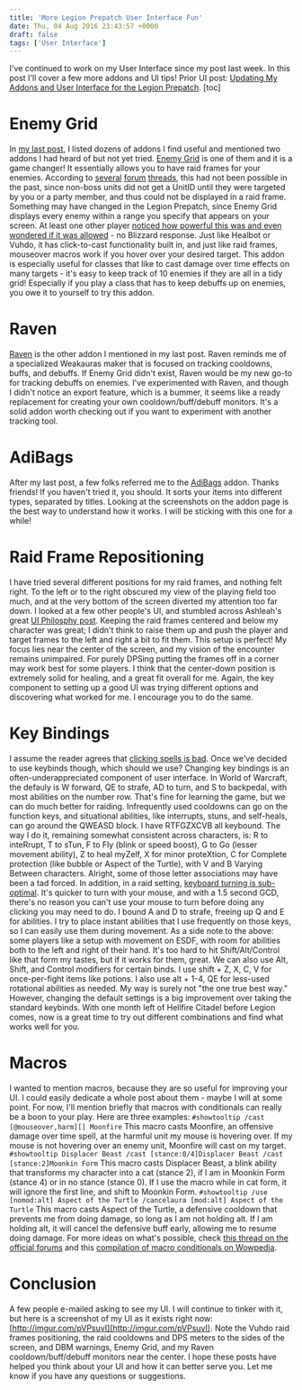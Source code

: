 ```yaml
---
title: 'More Legion Prepatch User Interface Fun'
date: Thu, 04 Aug 2016 23:43:57 +0000
draft: false
tags: ['User Interface']
---
```


I've continued to work on my User Interface since my post last week. In this post I'll cover a few more addons and UI tips! Prior UI post: [Updating My Addons and User Interface for the Legion Prepatch](http://raidadvice.com/updating-my-addons-and-user-interface-for-the-legion-prepatch/). \[toc\]

Enemy Grid
==========

In [my last post](http://raidadvice.com/updating-my-addons-and-user-interface-for-the-legion-prepatch/), I listed dozens of addons I find useful and mentioned two addons I had heard of but not yet tried. [Enemy Grid](https://mods.curse.com/addons/wow/enemy-grid) is one of them and it is a game changer! It essentially allows you to have raid frames for your enemies. According to [several](http://us.battle.net/forums/en/wow/topic/17084929928) [forum](http://us.battle.net/forums/en/wow/topic/11224122596) [threads](http://us.battle.net/forums/en/wow/topic/8197740800), this had not been possible in the past, since non-boss units did not get a UnitID until they were targeted by you or a party member, and thus could not be displayed in a raid frame. Something may have changed in the Legion Prepatch, since Enemy Grid displays every enemy within a range you specify that appears on your screen. At least one other player [noticed how powerful this was and even wondered if it was allowed](http://us.battle.net/forums/en/wow/topic/20747665788) - no Blizzard response. Just like Healbot or Vuhdo, it has click-to-cast functionality built in, and just like raid frames, mouseover macros work if you hover over your desired target. This addon is especially useful for classes that like to cast damage over time effects on many targets - it's easy to keep track of 10 enemies if they are all in a tidy grid! Especially if you play a class that has to keep debuffs up on enemies, you owe it to yourself to try this addon.

Raven
=====

[Raven](https://mods.curse.com/addons/wow/raven) is the other addon I mentioned in my last post. Raven reminds me of a specialized Weakauras maker that is focused on tracking cooldowns, buffs, and debuffs. If Enemy Grid didn't exist, Raven would be my new go-to for tracking debuffs on enemies. I've experimented with Raven, and though I didn't notice an export feature, which is a bummer, it seems like a ready replacement for creating your own cooldown/buff/debuff monitors. It's a solid addon worth checking out if you want to experiment with another tracking tool.

AdiBags
=======

After my last post, a few folks referred me to the [AdiBags](https://mods.curse.com/addons/wow/adibags) addon. Thanks friends! If you haven't tried it, you should. It sorts your items into different types, separated by titles. Looking at the screenshots on the addon page is the best way to understand how it works. I will be sticking with this one for a while!

Raid Frame Repositioning
========================

I have tried several different positions for my raid frames, and nothing felt right. To the left or to the right obscured my view of the playing field too much, and at the very bottom of the screen diverted my attention too far down. I looked at a few other people's UI, and stumbled across Ashleah's great [UI Philosphy post](http://www.mistyteahouse.com/weakaura-hub/ui-philosophy/). Keeping the raid frames centered and below my character was great; I didn't think to raise them up and push the player and target frames to the left and right a bit to fit them. This setup is perfect! My focus lies near the center of the screen, and my vision of the encounter remains unimpaired. For purely DPSing putting the frames off in a corner may work best for some players. I think that the center-down position is extremely solid for healing, and a great fit overall for me. Again, the key component to setting up a good UI was trying different options and discovering what worked for me. I encourage you to do the same.

Key Bindings
============

I assume the reader agrees that [clicking spells is bad](http://us.battle.net/forums/en/wow/topic/1922564189). Once we've decided to use keybinds though, which should we use? Changing key bindings is an often-underappreciated component of user interface. In World of Warcraft, the defauly is W forward, QE to strafe, AD to turn, and S to backpedal, with most abilities on the number row. That's fine for learning the game, but we can do much better for raiding. Infrequently used cooldowns can go on the function keys, and situational abilities, like interrupts, stuns, and self-heals, can go around the QWEASD block. I have RTFGZXCVB all keybound. The way I do it, remaining somewhat consistent across characters, is: R to inteRrupt, T to sTun, F to Fly (blink or speed boost), G to Go (lesser movement ability), Z to heal myZelf, X for minor proteXtion, C for Complete protection (like bubble or Aspect of the Turtle), with V and B Varying Between characters. Alright, some of those letter associations may have been a tad forced. In addition, in a raid setting, [keyboard turning is sub-optimal](http://www.mmo-champion.com/threads/794325-What-is-keyboard-turning). It's quicker to turn with your mouse, and with a 1.5 second GCD, there's no reason you can't use your mouse to turn before doing any clicking you may need to do. I bound A and D to strafe, freeing up Q and E for abilities. I try to place instant abilities that I use frequently on those keys, so I can easily use them during movement. As a side note to the above: some players like a setup with movement on ESDF, with room for abilities both to the left and right of their hand. It's too hard to hit Shift/Alt/Control like that form my tastes, but if it works for them, great. We can also use Alt, Shift, and Control modifiers for certain binds. I use shift + Z, X, C, V for once-per-fight items like potions. I also use alt + 1-4, QE for less-used rotational abilities as needed. My way is surely not "the one true best way." However, changing the default settings is a big improvement over taking the standard keybinds. With one month left of Hellfire Citadel before Legion comes, now is a great time to try out different combinations and find what works well for you.

Macros
======

I wanted to mention macros, because they are so useful for improving your UI. I could easily dedicate a whole post about them - maybe I will at some point. For now, I'll mention briefly that macros with conditionals can really be a boon to your play. Here are three examples: `#showtooltip /cast [@mouseover,harm][] Moonfire` This macro casts Moonfire, an offensive damage over time spell, at the harmful unit my mouse is hovering over. If my mouse is not hovering over an enemy unit, Moonfire will cast on my target. `#showtooltip Displacer Beast /cast [stance:0/4]Displacer Beast /cast [stance:2]Moonkin Form` This macro casts Displacer Beast, a blink ability that transforms my character into a cat (stance 2), if I am in Moonkin Form (stance 4) or in no stance (stance 0). If I use the macro while in cat form, it will ignore the first line, and shift to Moonkin Form. `#showtooltip /use [nomod:alt] Aspect of the Turtle /cancelaura [mod:alt] Aspect of the Turtle` This macro casts Aspect of the Turtle, a defensive cooldown that prevents me from doing damage, so long as I am not holding alt. If I am holding alt, it will cancel the defensive buff early, allowing me to resume doing damage. For more ideas on what's possible, check [this thread on the official forums](http://us.battle.net/forums/en/wow/topic/16200990425) and this [compilation of macro conditionals on Wowpedia](http://wow.gamepedia.com/Macro_conditionals).

Conclusion
==========

A few people e-mailed asking to see my UI. I will continue to tinker with it, but here is a screenshot of my UI as it exists right now: [http://imgur.com/pVPsuvI](http://imgur.com/pVPsuvI). Note the Vuhdo raid frames positioning, the raid cooldowns and DPS meters to the sides of the screen, and DBM warnings, Enemy Grid, and my Raven cooldown/buff/debuff monitors near the center. I hope these posts have helped you think about your UI and how it can better serve you. Let me know if you have any questions or suggestions.